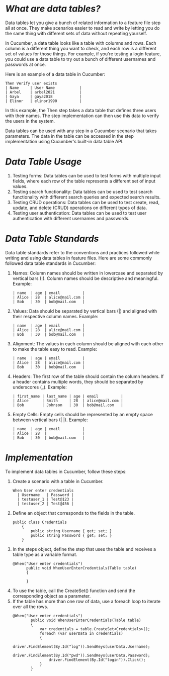 # *What are data tables?*
Data tables let you give a bunch of related information to a feature file step all at once. 
They make scenarios easier to read and write by letting you do the same thing with different sets of data without repeating yourself.

In Cucumber, a data table looks like a table with columns and rows. 
Each column is a different thing you want to check, and each row is a different set of values for those things. 
For example, if you're testing a login feature, you could use a data table to try out a bunch of different usernames and passwords at once.

Here is an example of a data table in Cucumber:

```Cucumber
Then Verify user exists
| Name     | User Name           |
| Arbel    | arbel2021           |
| Gaya     | gaya2018            | 
| Elinor   | elinor1990          |
```
In this example, the Then step takes a data table that defines three users with their names. The step implementation can then use this data to verify the users in the system.

Data tables can be used with any step in a Cucumber scenario that takes parameters. 
The data in the table can be accessed in the step implementation using Cucumber's built-in data table API.
# *Data Table Usage*
1. Testing forms: Data tables can be used to test forms with multiple input fields, where each row of the table represents a different set of input values.
2. Testing search functionality: Data tables can be used to test search functionality with different search queries and expected search results.
3. Testing CRUD operations: Data tables can be used to test create, read, update, and delete (CRUD) operations on different types of data.
4. Testing user authentication: Data tables can be used to test user authentication with different usernames and passwords.
# *Data Table Standards*
Data table standards refer to the conventions and practices followed while writing and using data tables in feature files.
Here are some commonly followed data table standards in Cucumber:
1. Names: Column names should be written in lowercase and separated by vertical bars (|). 
Column names should be descriptive and meaningful.
Example:
    ```Cucumber
    | name  | age | email          |
    | Alice | 28  | alice@mail.com |
    | Bob   | 30  | bob@mail.com   |
    ```
2. Values: Data should be separated by vertical bars (|) and aligned with their respective column names.
Example:
    ```Cucumber
    | name  | age | email          |
    | Alice | 28  | alice@mail.com |
    | Bob   | 30  | bob@mail.com   |
    ```
3. Alignment: The values in each column should be aligned with each other to make the table easy to read.
Example:
    ```Cucumber
    | name  | age | email          |
    | Alice | 28  | alice@mail.com |
    | Bob   | 30  | bob@mail.com   |
    ```
4. Headers: The first row of the table should contain the column headers. If a header contains multiple words, they should be separated by underscores (_).
Example:
    ```Cucumber
    | first_name | last_name | age | email          |
    | Alice      | Smith     | 28  | alice@mail.com |
    | Bob        | Johnson   | 30  | bob@mail.com   |
    ```
5. Empty Cells: Empty cells should be represented by an empty space between vertical bars (| |).
Example:
    ```Cucumber
    | name  | age | email          |
    | Alice | 28  |                |
    | Bob   | 30  | bob@mail.com   |
    ```
# *Implementation* 
To implement data tables in Cucumber, follow these steps:
1. Create a scenario with a table in Cucumber.
    ```Cucumber
    When User enter credentials
      | Username   | Password |
      | testuser_1 | Test@123 |
      | testuser_2 | Test@456 |
    ```
2. Define an object that corresponds to the fields in the table.
    ```Cucumber
    public class Credentials
        {
            public string Username { get; set; }
            public string Password { get; set; }
        }
    ```
3. In the steps object, define the step that uses the table and receives a table type as a variable format.
    ```Cucumber
    @When("User enter credentials")
          public void WhenUserEnterCredentials(Table table)
          {

          }
    ```
4. To use the table, call the CreateSet() function and send the corresponding object as a parameter.
5. If the table has more than one row of data, use a foreach loop to iterate over all the rows.
    ```Cucumber
    @When("User enter credentials")
            public void WhenUserEnterCredentials(Table table)
            {
                var credentials = table.CreateSet<Credentials>();      
                foreach (var userData in credentials)
                {
                    driver.FindElement(By.Id("log")).SendKeys(userData.Username);
                    driver.FindElement(By.Id("pwd")).SendKeys(userData.Password);
                    driver.FindElement(By.Id("login")).Click();
                }
            }
    ```